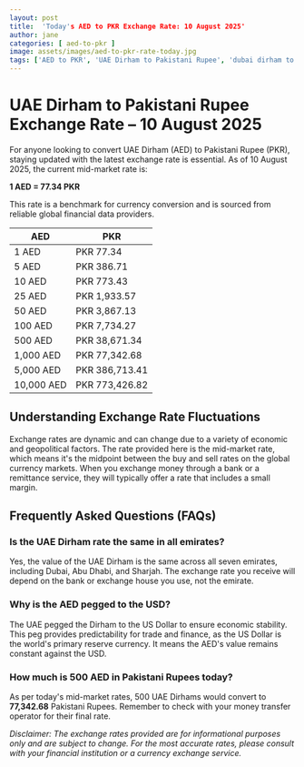 ```yaml
---
layout: post
title:  'Today's AED to PKR Exchange Rate: 10 August 2025'
author: jane
categories: [ aed-to-pkr ]
image: assets/images/aed-to-pkr-rate-today.jpg
tags: ['AED to PKR', 'UAE Dirham to Pakistani Rupee', 'dubai dirham to pkr', 'dirham rate in pakistan today', 'uae exchange rate pakistan']
---
```


# UAE Dirham to Pakistani Rupee Exchange Rate – 10 August 2025

For anyone looking to convert UAE Dirham (AED) to Pakistani Rupee (PKR), staying updated with the latest exchange rate is essential. As of 10 August 2025, the current mid-market rate is:

**1 AED = 77.34 PKR**

This rate is a benchmark for currency conversion and is sourced from reliable global financial data providers.

| AED | PKR |
| --- | --- |
| 1 AED | PKR 77.34 |
| 5 AED | PKR 386.71 |
| 10 AED | PKR 773.43 |
| 25 AED | PKR 1,933.57 |
| 50 AED | PKR 3,867.13 |
| 100 AED | PKR 7,734.27 |
| 500 AED | PKR 38,671.34 |
| 1,000 AED | PKR 77,342.68 |
| 5,000 AED | PKR 386,713.41 |
| 10,000 AED | PKR 773,426.82 |


## Understanding Exchange Rate Fluctuations

Exchange rates are dynamic and can change due to a variety of economic and geopolitical factors. The rate provided here is the mid-market rate, which means it's the midpoint between the buy and sell rates on the global currency markets. When you exchange money through a bank or a remittance service, they will typically offer a rate that includes a small margin.

## Frequently Asked Questions (FAQs)

### Is the UAE Dirham rate the same in all emirates?

Yes, the value of the UAE Dirham is the same across all seven emirates, including Dubai, Abu Dhabi, and Sharjah. The exchange rate you receive will depend on the bank or exchange house you use, not the emirate.

### Why is the AED pegged to the USD?

The UAE pegged the Dirham to the US Dollar to ensure economic stability. This peg provides predictability for trade and finance, as the US Dollar is the world's primary reserve currency. It means the AED's value remains constant against the USD.

### How much is 500 AED in Pakistani Rupees today?

As per today's mid-market rates, 500 UAE Dirhams would convert to **77,342.68** Pakistani Rupees. Remember to check with your money transfer operator for their final rate.



*Disclaimer: The exchange rates provided are for informational purposes only and are subject to change. For the most accurate rates, please consult with your financial institution or a currency exchange service.*
